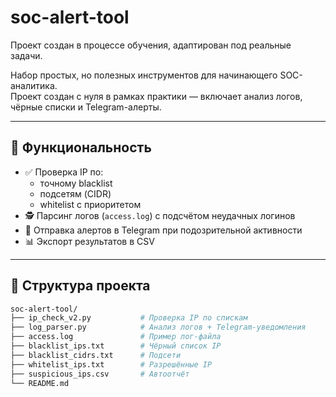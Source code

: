 # soc-alert-tool
Проект создан в процессе обучения, адаптирован под реальные задачи.


Набор простых, но полезных инструментов для начинающего SOC-аналитика.  
Проект создан с нуля в рамках практики — включает анализ логов, чёрные списки и Telegram-алерты.

---

## 🔧 Функциональность

- ✅ Проверка IP по:
  - точному blacklist
  - подсетям (CIDR)
  - whitelist с приоритетом
- 🕵️ Парсинг логов (`access.log`) с подсчётом неудачных логинов
- 📲 Отправка алертов в Telegram при подозрительной активности
- 📊 Экспорт результатов в CSV

---

## 📁 Структура проекта

```bash
soc-alert-tool/
├── ip_check_v2.py           # Проверка IP по спискам
├── log_parser.py            # Анализ логов + Telegram-уведомления
├── access.log               # Пример лог-файла
├── blacklist_ips.txt        # Чёрный список IP
├── blacklist_cidrs.txt      # Подсети
├── whitelist_ips.txt        # Разрешённые IP
├── suspicious_ips.csv       # Автоотчёт
└── README.md
